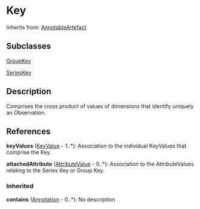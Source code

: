 
# Key

Inherits from: [AnnotableArtefact](../Base/AnnotableArtefact.md)

## Subclasses

[GroupKey](GroupKey.md)

[SeriesKey](SeriesKey.md)



## Description

Comprises the cross product of values of dimensions that identify uniquely an Observation.




## References

**keyValues** ([KeyValue](KeyValue.md) - 1..*): Association to the individual KeyValues that comprise the Key.

**attachedAttribute** ([AttributeValue](AttributeValue.md) - 0..*): Association to the AttributeValues relating to the Series Key or Group Key.

### Inherited

**contains** ([Annotation](../Base/Annotation.md) - 0..*): No description



